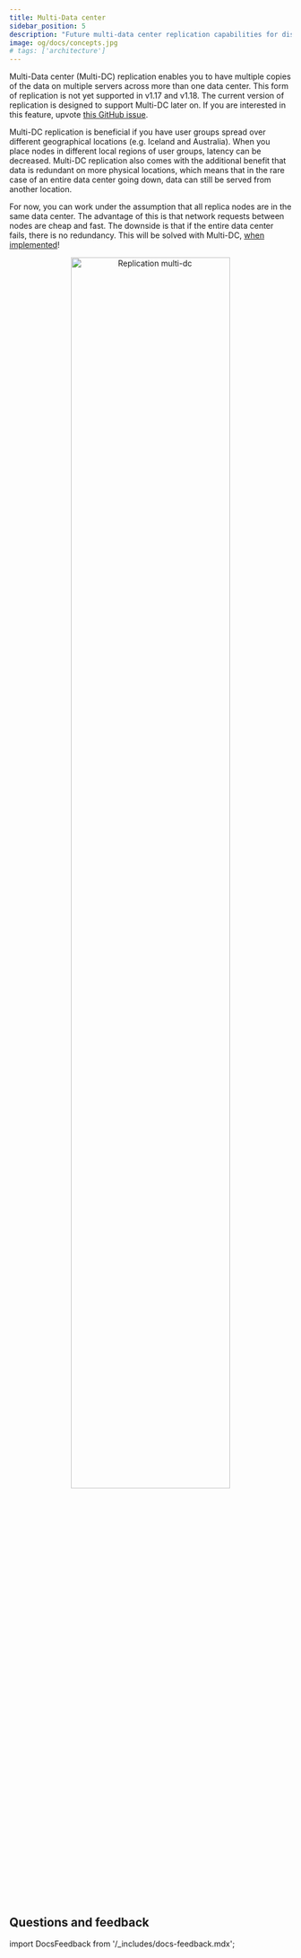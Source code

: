 ```yaml
---
title: Multi-Data center
sidebar_position: 5
description: "Future multi-data center replication capabilities for distributed deployments across geographic regions."
image: og/docs/concepts.jpg
# tags: ['architecture']
---
```



Multi-Data center (Multi-DC) replication enables you to have multiple copies of the data on multiple servers across more than one data center. This form of replication is not yet supported in v1.17 and v1.18. The current version of replication is designed to support Multi-DC later on. If you are interested in this feature, upvote [this GitHub issue](https://github.com/weaviate/weaviate/issues/2436).

Multi-DC replication is beneficial if you have user groups spread over different geographical locations (e.g. Iceland and Australia). When you place nodes in different local regions of user groups, latency can be decreased.
Multi-DC replication also comes with the additional benefit that data is redundant on more physical locations, which means that in the rare case of an entire  data center going down, data can still be served from another location.

For now, you can work under the assumption that all replica nodes are in the same  data center. The advantage of this is that network requests between nodes are cheap and fast. The downside is that if the entire  data center fails, there is no redundancy. This will be solved with Multi-DC, [when implemented](https://github.com/weaviate/weaviate/issues/2436)!

<p align="center"><img src="/img/docs/replication-architecture/replication-regional-proximity-3.png" alt="Replication multi-dc" width="75%"/></p>



## Questions and feedback

import DocsFeedback from '/_includes/docs-feedback.mdx';

<DocsFeedback/>
